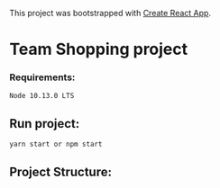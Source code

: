 This project was bootstrapped with [Create React App](https://github.com/facebook/create-react-app).

# Team Shopping project

### Requirements:
`Node 10.13.0 LTS`

## Run project:
`yarn start or npm start`

## Project Structure:

```

```

